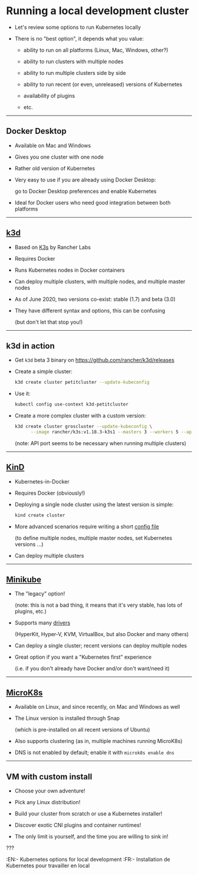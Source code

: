 # Running a local development cluster

- Let's review some options to run Kubernetes locally

- There is no "best option", it depends what you value:

  - ability to run on all platforms (Linux, Mac, Windows, other?)

  - ability to run clusters with multiple nodes

  - ability to run multiple clusters side by side

  - ability to run recent (or even, unreleased) versions of Kubernetes

  - availability of plugins

  - etc.

---

## Docker Desktop

- Available on Mac and Windows

- Gives you one cluster with one node

- Rather old version of Kubernetes

- Very easy to use if you are already using Docker Desktop:

  go to Docker Desktop preferences and enable Kubernetes

- Ideal for Docker users who need good integration between both platforms

---

## [k3d](https://k3d.io/)

- Based on [K3s](https://k3s.io/) by Rancher Labs

- Requires Docker

- Runs Kubernetes nodes in Docker containers

- Can deploy multiple clusters, with multiple nodes, and multiple master nodes

- As of June 2020, two versions co-exist: stable (1.7) and beta (3.0)

- They have different syntax and options, this can be confusing

  (but don't let that stop you!)

---

## k3d in action

- Get `k3d` beta 3 binary on https://github.com/rancher/k3d/releases

- Create a simple cluster:
  ```bash
  k3d create cluster petitcluster --update-kubeconfig
  ```

- Use it:
  ```bash
  kubectl config use-context k3d-petitcluster
  ```

- Create a more complex cluster with a custom version:
  ```bash
  k3d create cluster groscluster --update-kubeconfig \
        --image rancher/k3s:v1.18.3-k3s1 --masters 3 --workers 5 --api-port 6444
  ```

  (note: API port seems to be necessary when running multiple clusters)

---

## [KinD](https://kind.sigs.k8s.io/)

- Kubernetes-in-Docker

- Requires Docker (obviously!)

- Deploying a single node cluster using the latest version is simple:
  ```bash
  kind create cluster
  ```

- More advanced scenarios require writing a short [config file](https://kind.sigs.k8s.io/docs/user/quick-start#configuring-your-kind-cluster)

  (to define multiple nodes, multiple master nodes, set Kubernetes versions ...)
 
- Can deploy multiple clusters

---

## [Minikube](https://minikube.sigs.k8s.io/docs/)

- The "legacy" option!

  (note: this is not a bad thing, it means that it's very stable, has lots of plugins, etc.)

- Supports many [drivers](https://minikube.sigs.k8s.io/docs/drivers/)

  (HyperKit, Hyper-V, KVM, VirtualBox, but also Docker and many others)

- Can deploy a single cluster; recent versions can deploy multiple nodes

- Great option if you want a "Kubernetes first" experience

  (i.e. if you don't already have Docker and/or don't want/need it)

---

## [MicroK8s](https://microk8s.io/)

- Available on Linux, and since recently, on Mac and Windows as well

- The Linux version is installed through Snap

  (which is pre-installed on all recent versions of Ubuntu)

- Also supports clustering (as in, multiple machines running MicroK8s)

- DNS is not enabled by default; enable it with `microk8s enable dns`

---

## VM with custom install

- Choose your own adventure!

- Pick any Linux distribution!

- Build your cluster from scratch or use a Kubernetes installer!

- Discover exotic CNI plugins and container runtimes!

- The only limit is yourself, and the time you are willing to sink in!

???

:EN:- Kubernetes options for local development
:FR:- Installation de Kubernetes pour travailler en local
